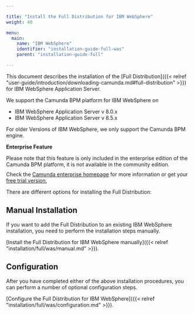 ```yaml
---

title: "Install the Full Distribution for IBM WebSphere"
weight: 40

menu:
  main:
    name: "IBM WebSphere"
    identifier: "installation-guide-full-was"
    parent: "installation-guide-full"

---
```


This document describes the installation of the [Full Distribution]({{< relref "user-guide/introduction/downloading-camunda.md#full-distribution" >}}) for IBM WebSphere Application Server.

<div class="alert alert-info">
  We support the Camunda BPM platform for IBM WebSphere on

  <ul>
    <li>IBM WebSphere Application Server v 8.0.x</li>
    <li>IBM WebSphere Application Server v 8.5.x</li>
  </ul>

  For older Versions of IBM WebSphere, we only support the Camunda BPM engine.
</div>

<div class="alert alert-warning">
  <p><strong>Enterprise Feature</strong></p>
  Please note that this feature is only included in the enterprise edition of the Camunda BPM platform, it is not available in the community edition.
  <p style="margin-top:10px">Check the <a href="http://camunda.com/bpm/enterprise/ ">Camunda enterprise homepage</a> for more information or get your <a href="http://camunda.com/bpm/enterprise/trial/">free trial version.</a></p>
 </div>

There are different options for installing the Full Distribution:

## Manual Installation

If you want to add the Full Distribution to an existing IBM WebSphere installation, you need to perform the installation steps manually.

[Install the Full Distribution for IBM WebSphere manually]({{< relref "installation/full/was/manual.md" >}}).

## Configuration

After you have completed either of the above installation procedures, you can perform a number of optional configuration steps.

[Configure the Full Distribution for IBM WebSphere]({{< relref "installation/full/was/configuration.md" >}}).
